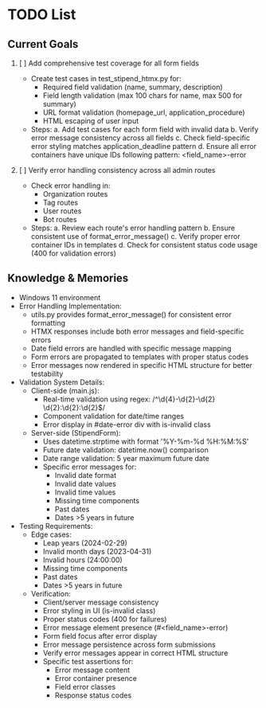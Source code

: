 # TODO List

## Current Goals
1. [ ] Add comprehensive test coverage for all form fields
   - Create test cases in test_stipend_htmx.py for:
     * Required field validation (name, summary, description)
     * Field length validation (max 100 chars for name, max 500 for summary)
     * URL format validation (homepage_url, application_procedure)
     * HTML escaping of user input
   - Steps:
     a. Add test cases for each form field with invalid data
     b. Verify error message consistency across all fields
     c. Check field-specific error styling matches application_deadline pattern
     d. Ensure all error containers have unique IDs following pattern: <field_name>-error

2. [ ] Verify error handling consistency across all admin routes
   - Check error handling in:
     * Organization routes
     * Tag routes
     * User routes
     * Bot routes
   - Steps:
     a. Review each route's error handling pattern
     b. Ensure consistent use of format_error_message()
     c. Verify proper error container IDs in templates
     d. Check for consistent status code usage (400 for validation errors)

## Knowledge & Memories
- Windows 11 environment
- Error Handling Implementation:
  * utils.py provides format_error_message() for consistent error formatting
  * HTMX responses include both error messages and field-specific errors
  * Date field errors are handled with specific message mapping
  * Form errors are propagated to templates with proper status codes
  * Error messages now rendered in specific HTML structure for better testability
- Validation System Details:
  * Client-side (main.js):
    - Real-time validation using regex: /^\d{4}-\d{2}-\d{2} \d{2}:\d{2}:\d{2}$/
    - Component validation for date/time ranges
    - Error display in #date-error div with is-invalid class
  * Server-side (StipendForm):
    - Uses datetime.strptime with format '%Y-%m-%d %H:%M:%S'
    - Future date validation: datetime.now() comparison
    - Date range validation: 5 year maximum future date
    - Specific error messages for:
      * Invalid date format
      * Invalid date values
      * Invalid time values
      * Missing time components
      * Past dates
      * Dates >5 years in future
- Testing Requirements:
  * Edge cases:
    - Leap years (2024-02-29)
    - Invalid month days (2023-04-31)
    - Invalid hours (24:00:00)
    - Missing time components
    - Past dates
    - Dates >5 years in future
  * Verification:
    - Client/server message consistency
    - Error styling in UI (is-invalid class)
    - Proper status codes (400 for failures)
    - Error message element presence (#<field_name>-error)
    - Form field focus after error display
    - Error message persistence across form submissions
    - Verify error messages appear in correct HTML structure
    - Specific test assertions for:
      * Error message content
      * Error container presence
      * Field error classes
      * Response status codes

